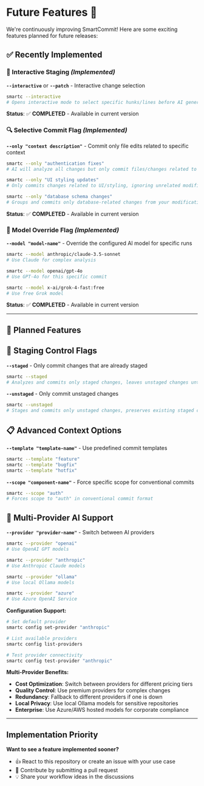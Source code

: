 # Future Features 🚀

We're continuously improving SmartCommit! Here are some exciting features planned for future releases:

## **✅ Recently Implemented**

### **🎨 Interactive Staging** *(Implemented)*

**`--interactive`** or **`--patch`** - Interactive change selection

```bash
smartc --interactive
# Opens interactive mode to select specific hunks/lines before AI generation
```

**Status**: ✅ **COMPLETED** - Available in current version

### **🔍 Selective Commit Flag** *(Implemented)*

**`--only "context description"`** - Commit only file edits related to specific context

```bash
smartc --only "authentication fixes"
# AI will analyze all changes but only commit files/changes related to authentication

smartc --only "UI styling updates"
# Only commits changes related to UI/styling, ignoring unrelated modifications

smartc --only "database schema changes"
# Groups and commits only database-related changes from your modifications
```

**Status**: ✅ **COMPLETED** - Available in current version

### **🤖 Model Override Flag** *(Implemented)*

**`--model "model-name"`** - Override the configured AI model for specific runs

```bash
smartc --model anthropic/claude-3.5-sonnet
# Use Claude for complex analysis

smartc --model openai/gpt-4o
# Use GPT-4o for this specific commit

smartc --model x-ai/grok-4-fast:free
# Use free Grok model
```

**Status**: ✅ **COMPLETED** - Available in current version

---

## **🚧 Planned Features**

## **🎯 Staging Control Flags**

**`--staged`** - Only commit changes that are already staged

```bash
smartc --staged
# Analyzes and commits only staged changes, leaves unstaged changes untouched
```

**`--unstaged`** - Only commit unstaged changes

```bash
smartc --unstaged
# Stages and commits only unstaged changes, preserves existing staged changes
```

## **📋 Advanced Context Options**

**`--template "template-name"`** - Use predefined commit templates

```bash
smartc --template "feature"
smartc --template "bugfix"
smartc --template "hotfix"
```

**`--scope "component-name"`** - Force specific scope for conventional commits

```bash
smartc --scope "auth"
# Forces scope to "auth" in conventional commit format
```

## **🤖 Multi-Provider AI Support**

**`--provider "provider-name"`** - Switch between AI providers

```bash
smartc --provider "openai"
# Use OpenAI GPT models

smartc --provider "anthropic"
# Use Anthropic Claude models

smartc --provider "ollama"
# Use local Ollama models

smartc --provider "azure"
# Use Azure OpenAI Service
```

**Configuration Support:**

```bash
# Set default provider
smartc config set-provider "anthropic"

# List available providers
smartc config list-providers

# Test provider connectivity
smartc config test-provider "anthropic"
```

**Multi-Provider Benefits:**

-   **Cost Optimization**: Switch between providers for different pricing tiers
-   **Quality Control**: Use premium providers for complex changes
-   **Redundancy**: Fallback to different providers if one is down
-   **Local Privacy**: Use local Ollama models for sensitive repositories
-   **Enterprise**: Use Azure/AWS hosted models for corporate compliance

---

## Implementation Priority

**Want to see a feature implemented sooner?**

-   👍 React to this repository or create an issue with your use case
-   🤝 Contribute by submitting a pull request
-   💡 Share your workflow ideas in the discussions
